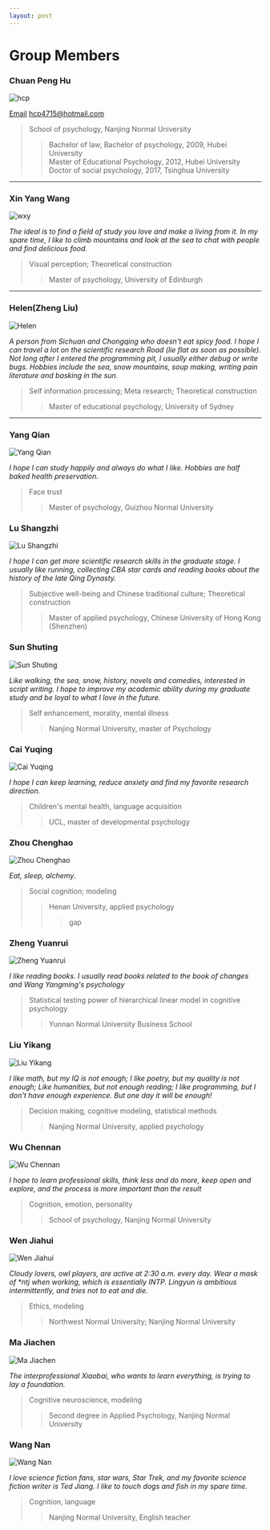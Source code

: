 ```yaml
---
layout: post
---
```


# Group Members

### Chuan Peng Hu

![hcp](/img/head/hcp.png#left) 

[Email](hcp4715@hotmail.com)  hcp4715@hotmail.com
> School of psychology, Nanjing Normal University <br>
> >Bachelor of law, Bachelor of psychology, 2009, Hubei University <br>
> >Master of Educational Psychology, 2012, Hubei University <br>
> >Doctor of social psychology, 2017, Tsinghua University <br>

- - - - - -  

### Xin Yang Wang

![wxy](/img/head/wxy.png)  

_The ideal is to find a field of study you love and make a living from it. In my spare time, I like to climb mountains and look at the sea to chat with people and find delicious food._

> Visual perception; Theoretical construction 
> > Master of psychology, University of Edinburgh

- - - - - -  

### Helen(Zheng Liu)
![Helen](/img/head/lz.png)

_A person from Sichuan and Chongqing who doesn't eat spicy food. I hope I can travel a lot on the scientific research Road (lie flat as soon as possible). Not long after I entered the programming pit, I usually either debug or write bugs. Hobbies include the sea, snow mountains, soup making, writing pain literature and basking in the sun._

>Self information processing; Meta research; Theoretical construction
>>Master of educational psychology, University of Sydney

- - - - - -  

### Yang Qian

![Yang Qian](/img/head/yq.png)

_I hope I can study happily and always do what I like. Hobbies are half baked health preservation._

>Face trust
>>Master of psychology, Guizhou Normal University

### Lu Shangzhi

![Lu Shangzhi](/img/head/lsz.png)

_I hope I can get more scientific research skills in the graduate stage. I usually like running, collecting CBA star cards and reading books about the history of the late Qing Dynasty._

>Subjective well-being and Chinese traditional culture; Theoretical construction
>>Master of applied psychology, Chinese University of Hong Kong (Shenzhen)

### Sun Shuting

![Sun Shuting](/img/head/sst.png)

_Like walking, the sea, snow, history, novels and comedies, interested in script writing. I hope to improve my academic ability during my graduate study and be loyal to what I love in the future._

>Self enhancement, morality, mental illness
>>Nanjing Normal University, master of Psychology

### Cai Yuqing

![Cai Yuqing](/img/head/cyq.png)

_I hope I can keep learning, reduce anxiety and find my favorite research direction._

>Children's mental health, language acquisition
>>UCL, master of developmental psychology

### Zhou Chenghao

![Zhou Chenghao](/img/head/zch.png)

_Eat, sleep, alchemy._

>Social cognition; modeling
>>Henan University, applied psychology
>>>gap

### Zheng Yuanrui

![Zheng Yuanrui](/img/head/zyr.png)

_I like reading books. I usually read books related to the book of changes and Wang Yangming's psychology_

>Statistical testing power of hierarchical linear model in cognitive psychology
>>Yunnan Normal University Business School

### Liu Yikang

![Liu Yikang](/img/head/lyk.png)

_I like math, but my IQ is not enough; I like poetry, but my quality is not enough; Like humanities, but not enough reading; I like programming, but I don't have enough experience. But one day it will be enough!_

>Decision making, cognitive modeling, statistical methods
>>Nanjing Normal University, applied psychology

### Wu Chennan

![Wu Chennan](/img/head/wcn.png)

_I hope to learn professional skills, think less and do more, keep open and explore, and the process is more important than the result_

>Cognition, emotion, personality
>>School of psychology, Nanjing Normal University

### Wen Jiahui

![Wen Jiahui](/img/head/wjh.png)

_Cloudy lovers, owl players, are active at 2:30 a.m. every day. Wear a mask of *ntj when working, which is essentially INTP. Lingyun is ambitious intermittently, and tries not to eat and die._

>Ethics, modeling
>>Northwest Normal University; Nanjing Normal University

### Ma Jiachen

![Ma Jiachen](/img/head/mjc.png)

_The interprofessional Xiaobai, who wants to learn everything, is trying to lay a foundation._

>Cognitive neuroscience, modeling
>>Second degree in Applied Psychology, Nanjing Normal University

### Wang Nan

![Wang Nan](/img/head/wn.png)

_I love science fiction fans, star wars, Star Trek, and my favorite science fiction writer is Ted Jiang. I like to touch dogs and fish in my spare time._

>Cognition, language
>>Nanjing Normal University, English teacher


